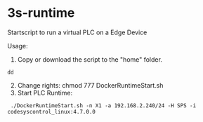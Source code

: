 # 3s-runtime
Startscript to run a virtual PLC on a Edge Device

Usage:
1. Copy or download the script to the "home" folder.
```
dd
```
2. Change rights: chmod 777 DockerRuntimeStart.sh
4. Start PLC Runtime:
```
 ./DockerRuntimeStart.sh -n X1 -a 192.168.2.240/24 -H SPS -i codesyscontrol_linux:4.7.0.0
```
